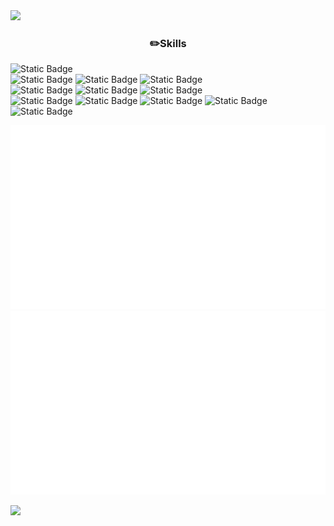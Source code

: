 
<img src="https://capsule-render.vercel.app/api?type=waving&color=D6E4EA&height=150&section=header" />
<!--
### 👋 Introduction
#### 안녕하세요! 새로운 기술에 도전하고 학습하는 것을 좋아합니다. 다양한 시점으로 문제를 인식하고 해결하고자 노력합니다.  
### About Me
-->
<h3 align="center"> ✏️Skills </h3>
<p align="center">
  
  ![Static Badge](https://img.shields.io/badge/React-%2361DAFB?logo=react&logoColor=white)  
  ![Static Badge](https://img.shields.io/badge/HTML-%23E34F26?logo=html5&logoColor=white)
  ![Static Badge](https://img.shields.io/badge/CSS-%231572B6?logo=css3&logoColor=white)
  ![Static Badge](https://img.shields.io/badge/JavaScript-F7DF1E?logo=JavaScript&logoColor=white)
  <br>
  ![Static Badge](https://img.shields.io/badge/Python3-3776AB?logo=Python&logoColor=%23FFFFFF) 
  ![Static Badge](https://img.shields.io/badge/Flask-000000?logo=Flask&logoColor=%23FFFFFF)
  ![Static Badge](https://img.shields.io/badge/MySQL-%234479A1?logo=mysql&logoColor=white)
  <br>
  ![Static Badge](https://img.shields.io/badge/AmazonAWS-232F3E?style=flat-square&logo=amazonaws&logoColor=white)
  ![Static Badge](https://img.shields.io/badge/Docker-%232496ED?style=flat&logo=docker&logoColor=white)
  ![Static Badge](https://img.shields.io/badge/Kubernetes-%23326CE5?style=flat&logo=kubernetes&logoColor=white)
  ![Static Badge](https://img.shields.io/badge/Terraform-%23844FBA?style=flat&logo=terraform&logoColor=white)
  <br>
  ![Static Badge](https://img.shields.io/badge/GitHub%20Actions-2088FF?logo=Github%20Actions&logoColor=FFFFFF)
</p>

<a href="https://github.com/Kwak-Minju/github-stats-transparent">

![](https://raw.githubusercontent.com/Kwak-Minju/github-stats-transparent/output/generated/overview.svg)
![](https://raw.githubusercontent.com/Kwak-Minju/github-stats-transparent/output/generated/languages.svg)

</a>

<img src="https://capsule-render.vercel.app/api?type=waving&color=D6E4EA&height=150&section=footer" />







<!--
**Kwak-Minju/Kwak-Minju** is a ✨ _special_ ✨ repository because its `README.md` (this file) appears on your GitHub profile.

Here are some ideas to get you started:

- 🔭 I’m currently working on ...
- 🌱 I’m currently learning ...
- 👯 I’m looking to collaborate on ...
- 🤔 I’m looking for help with ...
- 💬 Ask me about ...
- 📫 How to reach me: ...
- 😄 Pronouns: ...
- ⚡ Fun fact: ...
-->

